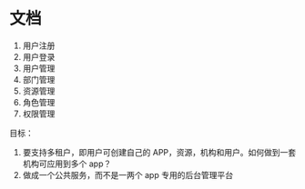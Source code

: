 # 文档

1. 用户注册
2. 用户登录
3. 用户管理
4. 部门管理
5. 资源管理
6. 角色管理
7. 权限管理

目标：

1. 要支持多租户，即用户可创建自己的 APP，资源，机构和用户。如何做到一套机构可应用到多个 app？
2. 做成一个公共服务，而不是一两个 app 专用的后台管理平台